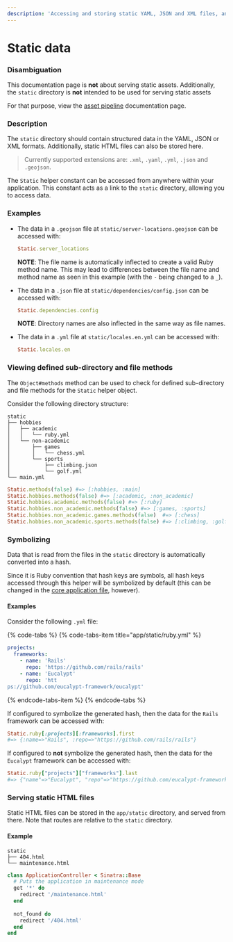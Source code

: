 ```yaml
---
description: 'Accessing and storing static YAML, JSON and XML files, and static webpages.'
---
```


# Static data

### Disambiguation

This documentation page is **not** about serving static assets. Additionally, the `static` directory is **not** intended to be used for serving static assets 

For that purpose, view the [asset pipeline](configuration/asset-pipeline/) documentation page.

### Description

The `static` directory should contain structured data in the YAML, JSON or XML formats. Additionally, static HTML files can also be stored here.

> Currently supported extensions are: `.xml`, `.yaml`, `.yml`, `.json` and `.geojson`.

The `Static` helper constant can be accessed from anywhere within your application. This constant acts as a link to the `static` directory, allowing you to access data.

### Examples

* The data in a `.geojson` file at `static/server-locations.geojson` can be accessed with:

  ```ruby
  Static.server_locations
  ```

  **NOTE**: The file name is automatically inflected to create a valid Ruby method name. This may lead to differences between the file name and method name as seen in this example \(with the `-` being changed to a `_`\).

* The data in a `.json` file at `static/dependencies/config.json` can be accessed with:

  ```ruby
  Static.dependencies.config
  ```

  **NOTE**: Directory names are also inflected in the same way as file names.

* The data in a `.yml` file at `static/locales.en.yml` can be accessed with:

  ```ruby
  Static.locales.en
  ```

### Viewing defined sub-directory and file methods

The `Object#methods` method can be used to check for defined sub-directory and file methods for the `Static` helper object.

Consider the following directory structure:

```text
static
├── hobbies
│   ├── academic
│   │   └── ruby.yml
│   └── non-academic
│       ├── games
│       │   └── chess.yml
│       └── sports
│           ├── climbing.json
│           └── golf.yml
└── main.yml
```

```ruby
Static.methods(false) #=> [:hobbies, :main]
Static.hobbies.methods(false) #=> [:academic, :non_academic]
Static.hobbies.academic.methods(false) #=> [:ruby]
Static.hobbies.non_academic.methods(false) #=> [:games, :sports]
Static.hobbies.non_academic.games.methods(false)  #=> [:chess]
Static.hobbies.non_academic.sports.methods(false) #=> [:climbing, :golf]
```

### Symbolizing

Data that is read from the files in the `static` directory is automatically converted into a hash.

Since it is Ruby convention that hash keys are symbols, all hash keys accessed through this helper will be symbolized by default \(this can be changed in the [core application file](core-application-file.md), however\).

#### Examples

Consider the following `.yml` file:

{% code-tabs %}
{% code-tabs-item title="app/static/ruby.yml" %}
```yaml
projects:
  frameworks:
    - name: 'Rails'
      repo: 'https://github.com/rails/rails'
    - name: 'Eucalypt'
      repo: 'https://github.com/eucalypt-framework/eucalypt'
```
{% endcode-tabs-item %}
{% endcode-tabs %}

If configured to symbolize the generated hash, then the data for the `Rails` framework can be accessed with:

```ruby
Static.ruby[:projects][:frameworks].first
#=> {:name=>"Rails", :repo=>"https://github.com/rails/rails"}
```

If configured to **not** symbolize the generated hash, then the data for the `Eucalypt` framework can be accessed with:

```ruby
Static.ruby["projects"]["frameworks"].last
#=> {"name"=>"Eucalypt", "repo"=>"https://github.com/eucalypt-framework/eucalypt"}
```

### Serving static HTML files

Static HTML files can be stored in the `app/static` directory, and served from there. Note that routes are relative to the `static` directory.

#### Example

```text
static
├── 404.html
└── maintenance.html
```

```ruby
class ApplicationController < Sinatra::Base
  # Puts the application in maintenance mode
  get '*' do
    redirect '/maintenance.html'
  end
  
  not_found do
    redirect '/404.html'
  end
end
```

